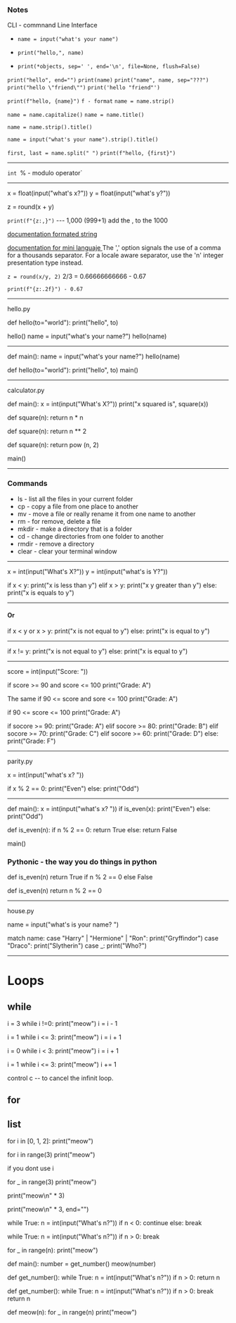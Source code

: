 ### Notes
CLI - commnand Line Interface

- `name = input("what's your name")`

- `print("hello,", name)`

- `print(*objects, sep=' ', end='\n', file=None, flush=False)`

`print("hello", end="")`
`print(name)`
`print("name", name, sep="???")`
`print("hello \"friend\"")`
`print('hello "friend"')`

`print(f"hello, {name}")`
`f - format`
`name = name.strip()`

`name = name.capitalize()`
`name = name.title()`

`name = name.strip().title()`

`name = input("what's your name").strip().title()`

`first, last = name.split(" ")`
`print(f"hello, {first}")`

_________
`int
`% - modulo operator` 

_________
x = float(input("what's x?"))
y = float(input("what's y?"))

z = round(x + y)

`print(f"{z:,}")` --- 1,000 (999+1) add the , to the 1000

[documentation formated string](https://docs.python.org/3/reference/lexical_analysis.html#formatted-string-literals)



[documentation for mini languaje ](https://docs.python.org/3/library/string.html#format-specification-mini-language) 
The ',' option signals the use of a comma for a thousands separator. For a locale aware separator, use the 'n' integer presentation type instead.

`z = round(x/y, 2)` 2/3 = 0.66666666666 - 0.67

`print(f"{z:.2f}") - 0.67`

_____
hello.py

def hello(to="world"):
    print("hello", to)

hello()
name = input("what's your name?")
hello(name)
______
def main():
    name = input("what's your name?")
    hello(name)

def hello(to="world"):
    print("hello", to)
main()

-------
calculator.py

def main():
    x = int(input("What's X?"))
    print("x squared is", square(x))

def square(n):
    return n * n

def square(n):
    return n ** 2

def square(n):
    return pow (n, 2)

main()

----------
### Commands
* ls -  list all the files in your current folder
* cp - copy a file from one place to another
* mv - move a file or really rename it from one name to another
* rm - for remove, delete a file
* mkdir - make a directory that is a folder
* cd - change directories from one folder to another
* rmdir - remove a directory
* clear - clear your terminal window 
----

x = int(input("What's X?"))
y = int(input("what's is Y?"))

if x < y:
    print("x is less than y")
elif x > y:
    print("x y greater than y")
else:
    print("x is equals to y")

----
#### Or
if x < y or x > y:
    print("x is not equal to y")
else:
    print("x is equal to y")

-----
if x != y:
    print("x is not equal to y")
else:
    print("x is equal to y")

------
score = int(input("Score: "))

if score >= 90 and score <= 100
    print("Grade: A")

The same 
if 90 <= score and sore <= 100
    print("Grade: A")

if 90 <= score <= 100
    print("Grade: A")

if socore >= 90:
    print("Grade: A")
elif socore >= 80:
    print("Grade: B")
elif socore >= 70:
    print("Grade: C")
elif socore >= 60:
    print("Grade: D")
else:
    print("Grade: F")

-----
parity.py

x = int(input("what's x? "))

if x % 2 == 0:
    print("Even")
else:
    print("Odd")

----
def main():
    x = int(input("what's x? "))
    if is_even(x):
        print("Even")
    else:
        print("Odd")

def is_even(n):
    if n % 2 == 0:
        return True
    else:
        return False

main()

### Pythonic - the way you do things in python 

def is_even(n)
    return True if n % 2 == 0 else False

def is_even(n)
    return n % 2 == 0

-----

house.py

name = input("what's is your name? ")

match name:
    case "Harry" | "Hermione" | "Ron":
        print("Gryffindor")
    case "Draco":
        print("Slytherin")
    case _:
        print("Who?")
_________

# Loops

## while

i = 3
while i !=0:
    print("meow")
    i = i - 1

i = 1
while i <= 3:
    print("meow")
    i = i + 1

i = 0
while i < 3:
    print("meow")
    i = i + 1

i = 1
while i <= 3:
    print("meow")
    i += 1

control c -- to cancel the infinit loop.

## for

## list

for i in [0, 1, 2]:
    print("meow")

for i in range(3)
    print("meow")

if you dont use i

for _ in range(3)
    print("meow")

print("meow\n" * 3)

print("meow\n" * 3, end="")

while True:
    n = int(input("What's n?"))
    if n < 0:
        continue
    else:
        break

while True:
    n = int(input("What's n?"))
    if n > 0:
        break

for _ in range(n):
    print("meow")

def main():
    number = get_number()
    meow(number)

def get_number():
    while True:
    n = int(input("What's n?"))
    if n > 0:
        return n
    
def get_number():
    while True:
    n = int(input("What's n?"))
    if n > 0:
        break
    return n

def meow(n):
    for _ in range(n)
        print("meow")











